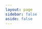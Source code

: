```yaml
---
layout: page
sidebar: false
aside: false
---
```


<script setup>
import {
  VPTeamPage,
  VPTeamPageTitle,
  VPTeamMembers,
  VPTeamPageSection
} from 'vitepress/theme'

const linkIcon = {
  svg: '<svg t="1759998982284" class="icon" viewBox="0 0 1024 1024" version="1.1" xmlns="http://www.w3.org/2000/svg" p-id="22707" width="64" height="64"><path d="M512 1024a512 512 0 1 1 0-1024 512 512 0 0 1 0 1024z m79.6672-557.8752l-1.979733-1.706667a108.817067 108.817067 0 0 0-11.946667-9.284266l-38.638933 34.542933a62.122667 62.122667 0 0 1 12.629333 8.738133l2.048 1.706667a52.770133 52.770133 0 0 1 0 80.2816L448.238933 674.952533c-24.7808 22.1184-64.853333 22.1184-89.634133 0l-2.048-1.774933a52.701867 52.701867 0 0 1 0-80.2816l47.786667-42.734933a132.642133 132.642133 0 0 1-11.8784-57.344l-73.864534 66.082133a97.621333 97.621333 0 0 0 0 148.343467l1.979734 1.706666c45.533867 40.823467 120.0128 40.823467 165.546666 0l105.540267-94.481066a97.621333 97.621333 0 0 0 0-148.343467z m170.666667-149.2992l-2.048-1.774933c-45.4656-40.823467-120.0128-40.823467-165.546667 0L489.2672 409.6c-45.533867 40.7552-45.533867 107.451733 0 148.2752l1.979733 1.706667c3.822933 3.413333 7.850667 6.417067 11.946667 9.284266l38.638933-34.6112a62.6688 62.6688 0 0 1-12.629333-8.669866l-1.979733-1.706667a52.770133 52.770133 0 0 1 0-80.349867L632.832 349.047467c24.712533-22.186667 64.853333-22.186667 89.565867 0l2.048 1.706666a52.770133 52.770133 0 0 1 0 80.349867l-47.7184 42.734933c8.260267 18.363733 12.219733 37.819733 11.810133 57.344l73.796267-66.082133a97.553067 97.553067 0 0 0 0-148.2752z" fill="#7F7F85" p-id="22708"></path></svg>'
}

const mailIcon = {
  svg: '<svg t="1760000487865" class="icon" viewBox="0 0 1024 1024" version="1.1" xmlns="http://www.w3.org/2000/svg" p-id="15429" width="64" height="64"><path d="M970.56 267.52a85.76 85.76 0 0 0 0-10.24v-2.88l-17.92 1.6 15.68-3.84v-3.52A141.44 141.44 0 0 0 960 227.2a128 128 0 0 0-11.2-20.48 123.84 123.84 0 0 0-103.04-54.72H176.96a123.84 123.84 0 0 0-102.72 55.36 128 128 0 0 0-11.84 22.72 124.8 124.8 0 0 0-6.72 22.72l16 3.2h-16.64a81.92 81.92 0 0 0-1.6 11.84v512a124.48 124.48 0 0 0 124.16 124.16h668.8a124.48 124.48 0 0 0 124.16-124.16v-512zM883.2 304v448a64 64 0 0 1-64 64H205.12a64 64 0 0 1-64-64v-448a64 64 0 0 1 1.92-16l334.4 267.84 2.56 3.2a48.96 48.96 0 0 0 26.88 11.84h6.08a42.24 42.24 0 0 0 31.04-11.84L880.96 288a62.08 62.08 0 0 1 2.24 16zM512 472.96l-290.88-233.6h581.76z" p-id="15430" fill="#7F7F85"></path></svg>'
}

const members = [
  {
    avatar: 'https://blog.ctdxz.com/avatar.webp',
    name: '吃土的小智',
    desc: '我家还蛮大的.jpg',
    links: [
      { icon: linkIcon, link: 'https://blog.ctdxz.com' },
      { icon: mailIcon, link: 'mailto:grtsinry43@outlook.com' },
      { icon: 'qq', link: 'http://wpa.qq.com/msgrd?v=3&uin=3096484572&site=qq&menu=yes' },
      { icon: 'bilibili', link: 'https://space.bilibili.com/476403407' },
      { icon: 'neteasecloudmusic', link: 'https://space.bilibili.com/476403407' },
      { icon: 'github', link: 'https://github.com/xiaozhi-6' },
    ]
  },
  {
    avatar: 'https://static.miaoer.net/logo/avatar.webp',
    name: '喵二の小博客',
    desc: '缘，妙不可言',
    links: [
      { icon: linkIcon, link: 'https://www.miaoer.net' },
      { icon: 'gmail', link: 'mailto:miaoermua@gmail.com' },
      { icon: 'bilibili', link: 'https://space.bilibili.com/41605906' },
      { icon: 'youtube', link: 'https://www.youtube.com/@miaoerchannel' },
      { icon: 'telegram', link: 'https://t.me/miaoer' },
      { icon: 'steam', link: 'https://steamcommunity.com/id/miaoermua' },
    ]
  },
  {
    avatar: 'https://s2.loli.net/2025/02/19/gX19mThYxyUDaZu.gif',
    name: 'Yesord',
    desc: '你相信光吗~~',
    links: [
      { icon: linkIcon, link: 'https://blog.yesord.top' },
      { icon: 'gmail', link: 'xuruolun666@gmail.com' },
      { icon: 'github', link: 'https://github.com/Yesord' },
      { icon: 'csdn', link: 'https://blog.csdn.net/aoliba_believer' },
      { icon: 'bilibili', link: 'https://space.bilibili.com/1527890846' },
      { icon: 'rss', link: 'hhttps://home.yesord.top/atom.xml' },
    ]
  },
  {
    avatar: 'https://hzz.cool/favicon.ico',
    name: '何智政个人博客',
    desc: '择善固执 守正出奇',
    links: [
      { icon: linkIcon, link: 'https://hzz.cool' },
      { icon: 'gmail', link: 'mailto:dexter.ho.cn@gmail.com' },
      { icon: 'github', link: 'https://github.com/hezhizheng' },
      { icon: 'instagram', link: 'https://www.instagram.com/dexter_ho_cn' },
      { icon: 'telegram', link: 'https://t.me/dexterho' },
      { icon: 'sinaweibo', link: 'https://weibo.com/u/5675317400' },
    ]
  },
  {
    avatar: 'https://img.cdn1.vip/i/68bbdee513eb9_1757142757.webp',
    name: 'LYEy_isine个人博客',
    desc: '花海无一日,少年踏自来',
    links: [
      { icon: linkIcon, link: 'https://caiyifeng.top' },
      { icon: 'qq', link: 'https://qm.qq.com/q/Uz2Vg3uzC2' },
      { icon: 'bilibili', link: 'https://space.bilibili.com/1358278810' },
      { icon: 'steam', link: 'https://steamcommunity.com/id/LYEy_isine/' },
      { icon: 'github', link: 'https://github.com/caiyifeng0705' },
      { icon: 'rss', link: 'https://caiyifeng.top/rss.xml' },
    ]
  },
  {
    avatar: 'https://www.timochan.cn/api/objects/icon/9s6tbcvax674yv2m88.jpg',
    name: 'TimochanのBlog',
    desc: 'Let\'s start learning',
    links: [
      { icon: linkIcon, link: 'https://www.timochan.cn' },
      { icon: mailIcon, link: 'mailto:i@timochan.cn' },
      { icon: 'github', link: 'https://github.com/ttimochan' },
      { icon: 'x', link: 'https://twitter.com/RefRebel' },
      { icon: 'rss', link: 'https://www.timochan.cn/feed' },
    ]
  },
  {
    avatar: 'https://image.kong.college/i/2025/09/09/spq9n6.png',
    name: '28.7',
    desc: '空山不见人，但闻人语响',
    links: [
      { icon: linkIcon, link: 'https://blog.kong.college' },
    ]
  },
  {
    avatar: 'https://www.lishoujie.cn/static/images/logo.png',
    name: '大壮博客',
    desc: '末日未来临，上帝不审人',
    links: [
      { icon: linkIcon, link: 'https://www.lishoujie.cn' },
    ]
  },
  {
    avatar: 'https://mccsjs.eu.org/img/head.jpg',
    name: 'mccsjs',
    desc: '点一盏灯，等一个迷路的夜',
    links: [
      { icon: linkIcon, link: 'https://mccsjs.eu.org' },
      { icon: 'qq', link: 'https://res.abeim.cn/api/qq/?qq=3505591664' },
      { icon: 'wechat', link: 'https://mccsjs.eu.org/img/wx.jpg' },
      { icon: 'bilibili', link: 'https://space.bilibili.com/209190096' },
      { icon: 'github', link: 'https://github.com/mccsjs' },
      { icon: 'rss', link: 'https://mccsjs.eu.org/rss2.xml' },
    ]
  },
  {
    avatar: 'https://cdn.tulan.cyou/noah/2025/07/26/b_5255bd8e31082e2a4332c4eb4172686e.jpg',
    name: 'NoahのBlog',
    desc: '努力去发光，而不是被照亮',
    links: [
      { icon: linkIcon, link: 'https://blog.noah0932.top' },
      { icon: mailIcon, link: 'mailto:noah@noah0932.top' },
      { icon: 'github', link: 'https://github.com/Noah0932' },
      { icon: 'rss', link: 'https://blog.noah0932.top/rss.xml' },
    ]
  },
  {
    avatar: 'https://importmengjie.github.io/images/avatar.jpg',
    name: 'ImportMengjie',
    desc: '一个车端C++软件开发程序猿',
    links: [
      { icon: linkIcon, link: 'https://importmengjie.github.io' },
      { icon: mailIcon, link: 'mailto:limengjie@hotmail.com' },
      { icon: 'github', link: 'https://github.com/ImportMengjie' },
      { icon: 'rss', link: 'https://importmengjie.github.io/index.xml' },
    ]
  },
  {
    avatar: 'https://free.picui.cn/free/2025/09/30/68dbd5869ed39.jpg',
    name: '裕裕裕的小破宅',
    desc: '一个充满青春活力的技术博客',
    links: [
      { icon: linkIcon, link: 'https://blog.yusite.top/' },
      { icon: 'gmail', link: 'mailto:https://github.com/rossiniortensia-ops' },
      { icon: 'sinaweibo', link: 'https://weibo.com/u/7995211964' },
      { icon: 'github', link: 'https://github.com/rossiniortensia-ops' },
    ]
  },
  {
    avatar: 'https://i1-cdn.feizhuqwq.com/img-assets/logo/faviconHD.jpg',
    name: 'feizhuqwq',
    desc: '因为不可能，所以才值得相信',
    links: [
      { icon: linkIcon, link: 'https://blog.feizhuqwq.com' },
      { icon: mailIcon, link: 'mailto:me@feizhuqwq.com' },
      { icon: 'rss', link: 'https://blog.feizhuqwq.com/feed/' },
    ]
  },
  {
    avatar: 'https://blog.tovoao.cn/favicon.ico',
    name: '鹤归博客',
    desc: '总有人间一两风<br>填我十万八千梦',
    links: [
      { icon: linkIcon, link: 'https://blog.tovoao.cn' },
      { icon: mailIcon, link: 'mailto:981739185@qq.com' },
      { icon: 'qq', link: 'https://wpa.qq.com/msgrd?v=3&uin=981739185&site=qq&menu=yes' },
    ]
  },
  {
    avatar: 'https://typonotes.com/logo/avatar.png',
    name: '老麦的书房',
    desc: 'Go语言(golang)、 云原生、 DevOps、 可视化追踪。',
    links: [
      { icon: linkIcon, link: 'https://typonotes.com' },
      { icon: 'github', link: 'https://github.com/tangx' },
      { icon: 'x', link: 'https://twitter.com/tangx' },
      { icon: 'rss', link: 'https://typonotes.com/index.xml' },
    ]
  },
  {
    avatar: 'https://chenmingyong.cn/static/4aa6f9aeeee31495a9fb2cc6d2f7a1ca.jpg',
    name: '陈明勇的博客',
    desc: '一名热爱技术、乐于分享的开发者，同时也是开源爱好者。',
    links: [
      { icon: linkIcon, link: 'https://chenmingyong.cn' },
      { icon: 'gmail', link: 'mailto:chenmingyong1999@gmail.com' },
      { icon: 'github', link: 'https://github.com/chenmingyong0423' },
      { icon: 'wechat', link: 'https://chenmingyong.cn/static/wx-qrcode.jpg' },
      { icon: 'zhihu', link: 'https://www.zhihu.com/people/chenmingyong-code' },
      { icon: 'juejin', link: 'https://juejin.cn/user/4174180683088269' },
    ]
  },
  {
    avatar: 'https://pic1.imgdb.cn/item/68b512ef58cb8da5c8689e8c.webp',
    name: '一世繁华',
    title: '水下机器人领域从业者',
    desc: '分享一二',
    links: [
      { icon: linkIcon, link: 'https://blog.hantaotao.top' },
      { icon: mailIcon, link: 'mailto:tohantao@outlook.com' },
    ]
  },
  {
    avatar: 'https://bu.dusays.com/2024/10/25/671b2438203a6.gif',
    name: 'Elykia',
    org: 'ZZU',
    orgLink: 'https://www.zzu.edu.cn/',
    desc: '致以无暇之人',
    links: [
      { icon: linkIcon, link: 'https://blog.elykia.cn' },
      { icon: 'qq', link: 'mailto:elykia@qq.com' },
      { icon: 'bilibili', link: 'https://space.bilibili.com/1451399239' },
      { icon: 'gitee', link: 'https://gitee.com/Elykia' },
      { icon: 'github', link: 'https://github.com/elykia-cn' },
      { icon: 'telegram', link: 'https://t.me/Elykia_cn' },
    ]
  },
  {
    avatar: 'https://blog.grtsinry43.com/favicon.ico',
    name: 'Grtsinry43\'s Blog',
    title: '',
    org: 'CSU',
    orgLink: 'https://www.csu.edu.cn',
    desc: '总之岁月漫长，然而值得等待',
    links: [
      { icon: linkIcon, link: 'https://blog.grtsinry43.com' },
      { icon: mailIcon, link: 'mailto:grtsinry43@outlook.com' },
      { icon: 'github', link: 'https://github.com/grtsinry43' },
      { icon: 'rss', link: 'https://blog.grtsinry43.com/feed' },
    ]
  },
  {
    avatar: 'https://youpai.roccoshi.top/avatar.jpg',
    name: 'Moreality\'s Blog',
    title: 'Developer',
    org: 'Amazon',
    orgLink: 'https://www.amazon.com',
    desc: 'The singularity is nearer.',
    links: [
      { icon: linkIcon, link: 'https://moreality.net' },
      { icon: 'gmail', link: 'mailto:imroccoshi@gmail.com' },
      { icon: 'github', link: 'https://github.com/Lincest' },
      { icon: 'bilibili', link: 'https://space.bilibili.com/15255409' },
      { icon: 'x', link: 'https://x.com/himoreality' },
      { icon: 'rss', link: 'https://moreality.net/atom.xml' },
    ]
  },
  {
    avatar: 'https://res.strikefreedom.top/static_res/blog/figures/avatar.png',
    name: 'Strike Freedom',
    org: 'GNET',
    orgLink: 'https://gnet.host',
    desc: '潘少的博客、个人主页、技术分享：编程、动漫、读书、历史、随笔。',
    links: [
      { icon: linkIcon, link: 'https://strikefreedom.top' },
      { icon: 'github', link: 'https://github.com/panjf2000' },
      { icon: 'zhihu', link: 'https://www.zhihu.com/people/andy_pan' },
      { icon: 'discord', link: 'https://discord.gg/UyKD7NZcfH' },
      { icon: 'instagram', link: 'https://instagram.com/panjf2000' },
      { icon: 'mastodon', link: 'https://mastodon.social/@andypan' },
    ]
  },
]
/*
  {
    avatar: '',
    name: '',
    desc: '',
    links: [
      { icon: linkIcon, link: '' },
      { icon: mailIcon, link: 'mailto:' },
    ]
  },

佬，已添加您到我的友链，请过目：https://zhh2001.github.io/links
麻烦您添加一下我的
网站名称：张恒华
网站地址：https://zhh2001.github.io
头像图片：https://zhh2001.github.io/avatar.jpg
描述：SDN研究者
*/

const templates = [
  {
    avatar: 'https://zhh2001.github.io/avatar.jpg',
    name: '[网站名称]',
    title: '[角色]',
    org: '[所在组织]',
    orgLink: '',
    desc: '[网站描述]',
    links: [
      { icon: 'gmail', ariaLabel: 'Gmail' },
      { icon: 'qq', ariaLabel: 'QQ' },
      { icon: 'wechat', ariaLabel: 'WeChat' },
      { icon: 'sinaweibo', ariaLabel: '新浪微博' },
      { icon: 'zhihu', ariaLabel: '知乎' },
      { icon: 'bilibili', ariaLabel: 'B站' },
      { icon: 'tiktok', ariaLabel: 'TikTok' },
      { icon: 'youtube', ariaLabel: 'YouTube' },
      { icon: 'facebook', ariaLabel: 'Facebook' },
    ]
  }
]
</script>

<VPTeamPage>
  <VPTeamPageTitle>
    <template #title>友情链接</template>
    <template #lead>各路大佬</template>
  </VPTeamPageTitle>
  <VPTeamMembers size="small" :members="members" />
  <VPTeamPageSection>
    <template #title>申请友链</template>
    <template #lead>
      <div style="margin-bottom: 8px;">
        <strong>申请条件</strong>
        <p>1.请确定贵站可以稳定运营；</p>
        <p>2.博客更新有一定的活跃度；</p>
        <p>3.申请前先添加本站至您的友链</p>
      </div>
      <div style="margin-bottom: 8px;">
        <strong>申请须知</strong>
        <p>本站会定期清理长时间无法访问的网站</p>
      </div>
      <div style="margin-bottom: 6px;">
        <strong>申请方式</strong>
        <p>可通过邮件联系我，请包含如下信息：</p>
        <p>1.网站名称和地址（必须）</p>
        <p>2.网站描述和Logo（可选）</p>
        <p>3.各个社交平台及链接（可选）</p>
        <p>4.所在组织及角色（可选）</p>
      </div>
      <div style="margin-bottom: 8px;">
        <strong>这些信息将像下面这样展示</strong>
      </div>
    </template>
    <template #members>
      <VPTeamMembers size="medium" :members="templates" />
    </template>
  </VPTeamPageSection>
</VPTeamPage>
